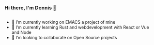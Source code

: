 ### Hi there, I'm Dennis 👋

## 
- 🔭 I’m currently working on EMACS a project of mine
- 🌱 I’m currently learning Rust and webdevelopment with React or Vue and Node
- 👯 I’m looking to collaborate on Open Source projects

<!--
**JolloDede/JolloDede** is a ✨ _special_ ✨ repository because its `README.md` (this file) appears on your GitHub profile.

Here are some ideas to get you started:

- 🔭 I’m currently working on ...
- 🌱 I’m currently learning ...
- 👯 I’m looking to collaborate on ...
- 🤔 I’m looking for help with ...
- 💬 Ask me about ...
- 📫 How to reach me: ...
- 😄 Pronouns: ...
- ⚡ Fun fact: ...
-->



